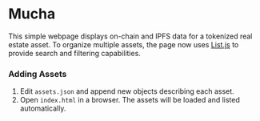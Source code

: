 # Mucha

This simple webpage displays on-chain and IPFS data for a tokenized real estate
asset. To organize multiple assets, the page now uses
[List.js](https://listjs.com/) to provide search and filtering capabilities.

### Adding Assets

1. Edit `assets.json` and append new objects describing each asset.
2. Open `index.html` in a browser. The assets will be loaded and listed
   automatically.
